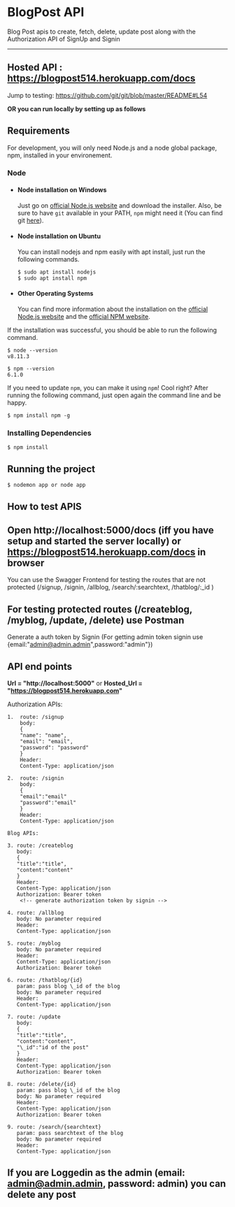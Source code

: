 # BlogPost API

Blog Post apis to create, fetch, delete, update post along with the Authorization API of SignUp and Signin

---

## Hosted API : https://blogpost514.herokuapp.com/docs

Jump to testing: https://github.com/git/git/blob/master/README#L54

**OR you can run locally by setting up as follows**

## Requirements

For development, you will only need Node.js and a node global package, npm, installed in your environement.

### Node

- #### Node installation on Windows

  Just go on [official Node.js website](https://nodejs.org/) and download the installer.
  Also, be sure to have `git` available in your PATH, `npm` might need it (You can find git [here](https://git-scm.com/)).

- #### Node installation on Ubuntu

  You can install nodejs and npm easily with apt install, just run the following commands.

      $ sudo apt install nodejs
      $ sudo apt install npm

- #### Other Operating Systems
  You can find more information about the installation on the [official Node.js website](https://nodejs.org/) and the [official NPM website](https://npmjs.org/).

If the installation was successful, you should be able to run the following command.

    $ node --version
    v8.11.3

    $ npm --version
    6.1.0

If you need to update `npm`, you can make it using `npm`! Cool right? After running the following command, just open again the command line and be happy.

    $ npm install npm -g

### Installing Dependencies

    $ npm install

## Running the project

    $ nodemon app or node app

## How to test APIS

## Open http://localhost:5000/docs (iff you have setup and started the server locally) or https://blogpost514.herokuapp.com/docs in browser

You can use the Swagger Frontend for testing the routes that are not protected (/signup, /signin, /allblog, /search/:searchtext, /thatblog/:\_id )

## For testing protected routes (/createblog, /myblog, /update, /delete) use Postman

Generate a auth token by Signin (For getting admin token signin use {email:"admin@admin.admin",password:"admin"})

## API end points

**Url = "http://localhost:5000"** or
**Hosted_Url = "https://blogpost514.herokuapp.com"**

Authorization APIs:

```
1.  route: /signup
    body:
    {
    "name": "name",
    "email": "email",
    "password": "password"
    }
    Header:
    Content-Type: application/json

2.  route: /signin
    body:
    {
    "email":"email"
    "password":"email"
    }
    Header:
    Content-Type: application/json

Blog APIs:

3. route: /createblog
   body:
   {
   "title":"title",
   "content:"content"
   }
   Header:
   Content-Type: application/json
   Authorization: Bearer token
    <!-- generate authorization token by signin -->

4. route: /allblog
   body: No parameter required
   Header:
   Content-Type: application/json

5. route: /myblog
   body: No parameter required
   Header:
   Content-Type: application/json
   Authorization: Bearer token

6. route: /thatblog/{id}
   param: pass blog \_id of the blog
   body: No parameter required
   Header:
   Content-Type: application/json

7. route: /update
   body:
   {
   "title":"title",
   "content:"content",
   "\_id":"id of the post"
   }
   Header:
   Content-Type: application/json
   Authorization: Bearer token

8. route: /delete/{id}
   param: pass blog \_id of the blog
   body: No parameter required
   Header:
   Content-Type: application/json
   Authorization: Bearer token

9. route: /search/{searchtext}
   param: pass searchtext of the blog
   body: No parameter required
   Header:
   Content-Type: application/json
```

## If you are Loggedin as the admin (email: admin@admin.admin, password: admin) you can delete any post
